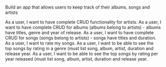 Build an app that allows users to keep track of their albums, songs and artists

As a user, I want to have complete CRUD functionality for artists.
As a user, I want to have complete CRUD for albums (albums belong to artists) - albums have titles, genre and year of release.
As a user, I want to have complete CRUD for songs (songs belong to artists) - songs have titles and duration.
As a user, I want to rate my songs.
As a user, I want to be able to see the top songs by rating in a genre (must list song, album, artist, duration and release year.
As a user, I want to be able to see the top songs by rating per year released (must list song, album, artist, duration and release year.
